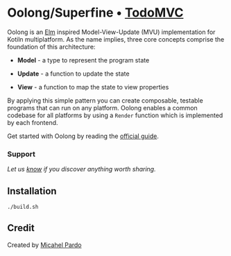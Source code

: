 # Oolong/Superfine • [TodoMVC](http://todomvc.com)

Oolong is an [Elm](https://guide.elm-lang.org/architecture) inspired Model-View-Update (MVU) implementation for Kotiln multiplatform. As the name implies, three core concepts comprise the foundation of this architecture: 

* **Model** - a type to represent the program state

* **Update** - a function to update the state

* **View** - a function to map the state to view properties

By applying this simple pattern you can create composable, testable programs that can run on any platform. Oolong enables a common codebase for all platforms by using a `Render` function which is implemented by each frontend.

Get started with Oolong by reading the [official guide](../../../docs/guide/index.md).

### Support

*Let us [know](https://github.com/tastejs/todomvc/issues) if you discover anything worth sharing.*

## Installation

```
./build.sh
```

## Credit

Created by [Micahel Pardo](http://michaelpardo.com)
